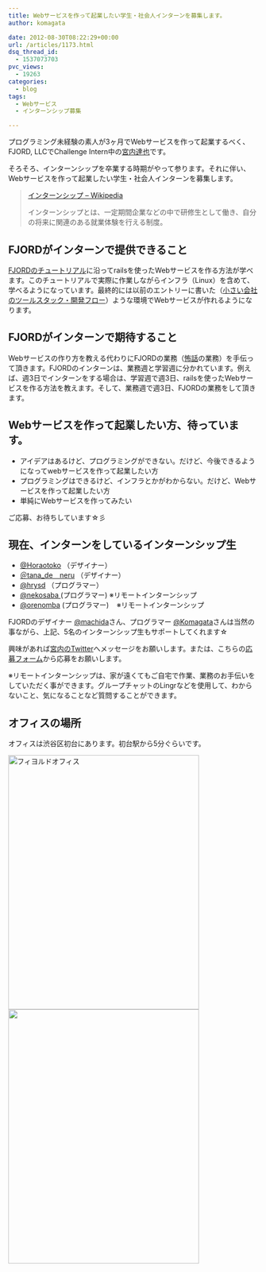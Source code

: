 ```yaml
---
title: Webサービスを作って起業したい学生・社会人インターンを募集します。
author: komagata

date: 2012-08-30T08:22:29+00:00
url: /articles/1173.html
dsq_thread_id:
  - 1537073703
pvc_views:
  - 19263
categories:
  - blog
tags:
  - Webサービス
  - インターンシップ募集

---
```

プログラミング未経験の素人が3ヶ月でWebサービスを作って起業するべく、FJORD, LLCでChallenge Intern中の<a title="宮内Twitter" href="https://twitter.com/CheerDreams" target="_blank">宮内達也</a>です。

そろそろ、インターンシップを卒業する時期がやって参ります。それに伴い、Webサービスを作って起業したい学生・社会人インターンを募集します。

> [インターンシップ – Wikipedia][1]
> 
> インターンシップとは、一定期間企業などの中で研修生として働き、自分の将来に関連のある就業体験を行える制度。

## FJORDがインターンで提供できること

<a href="https://github.com/fjordllc/tutorial/wiki" target="_blank">FJORDのチュートリアル</a>に沿ってrailsを使ったWebサービスを作る方法が学べます。このチュートリアルで実際に作業しながらインフラ（Linux）を含めて、学べるようになっています。最終的には以前のエントリーに書いた（[小さい会社のツールスタック・開発フロー][2]）ような環境でWebサービスが作れるようになります。

## FJORDがインターンで期待すること

Webサービスの作り方を教える代わりにFJORDの業務（<a title="怖い話" href="http://kowabana.jp/" target="_blank">怖話</a>の業務）を手伝って頂きます。FJORDのインターンは、業務週と学習週に分かれています。例えば、週3日でインターンをする場合は、学習週で週3日、railsを使ったWebサービスを作る方法を教えます。そして、業務週で週3日、FJORDの業務をして頂きます。

## Webサービスを作って起業したい方、待っています。

  * アイデアはあるけど、プログラミングができない。だけど、今後できるようになってwebサービスを作って起業したい方
  * プログラミングはできるけど、インフラとかがわからない。だけど、Webサービスを作って起業したい方
  * 単純にWebサービスを作ってみたい

ご応募、お待ちしています☆彡

## 現在、インターンをしているインターンシップ生

<div>
  <ul>
    <li>
      <a title="中里" href="https://twitter.com/Horaotoko" target="_blank">@Horaotoko</a> （デザイナー）
    </li>
    <li>
      <a title="tana_de_neru" href="https://twitter.com/tana_de_neru" target="_blank">＠tana_de＿neru</a> （デザイナー）
    </li>
    <li>
      <a title="吉田" href="https://twitter.com/hrysd" target="_blank">@hrysd</a> （プログラマー）
    </li>
    <li>
      <a title="nekosaba" href="https://twitter.com/nekosaba" target="_blank">@nekosaba </a>(プログラマー) ※リモートインターンシップ
    </li>
    <li>
      <a title="@orenomba" href="https://twitter.com/orenomba" target="_blank">@orenomba</a> (プログラマー)    ※リモートインターンシップ
    </li>
  </ul>
</div>

FJORDのデザイナー <a title="@machida" href="https://twitter.com/machida" target="_blank">@machida</a>さん、プログラマー <a title="@komagata" href="https://twitter.com/komagata" target="_blank">@Komagata</a>さんは当然の事ながら、上記、5名のインターンシップ生もサポートしてくれます☆

興味があれば<a title="宮内Twitter" href="https://twitter.com/CheerDreams" target="_blank">宮内のTwitter</a>へメッセージをお願いします。または、こちらの<a title="応募フォーム" href="https://docs.google.com/spreadsheet/viewform?fromEmail=true&formkey=dFN3ZWlaQ2xTZktDMldSaEE1UlVLZVE6MQ" target="_blank">応募フォーム</a>から応募をお願いします。

※リモートインターンシップは、家が遠くてもご自宅で作業、業務のお手伝いをしていただく事ができます。グループチャットのLingrなどを使用して、わからないこと、気になることなど質問することができます。

## オフィスの場所

オフィスは渋谷区初台にあります。初台駅から5分ぐらいです。

<img class="aligncenter" src="https://lh3.googleusercontent.com/-YSpOIMhC1D8/UD8a6c52rPI/AAAAAAAAAe0/0lSqEl7-Wfo/s512/2012-08-30%252016.43.56.jpg" alt="フィヨルドオフィス" width="384" height="512" />

 

<img class="aligncenter" src="https://lh3.googleusercontent.com/-deije2hqjtQ/UD8a5oHlG8I/AAAAAAAAAew/wYZYgAE5Lzc/s512/2012-08-30%252016.44.37.jpg" alt="" width="384" height="512" />

 [1]: http://ja.wikipedia.org/wiki/%E3%82%A4%E3%83%B3%E3%82%BF%E3%83%BC%E3%83%B3%E3%82%B7%E3%83%83%E3%83%97
 [2]: http://fjord.jp/love/1084.html